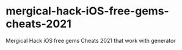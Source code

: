 # mergical-hack-iOS-free-gems-cheats-2021
Mergical Hack iOS free gems Cheats 2021 that work with generator

